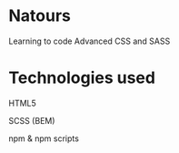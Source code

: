 # **Natours**

Learning to code Advanced CSS and SASS

# **Technologies used**

HTML5

SCSS (BEM)

npm & npm scripts
